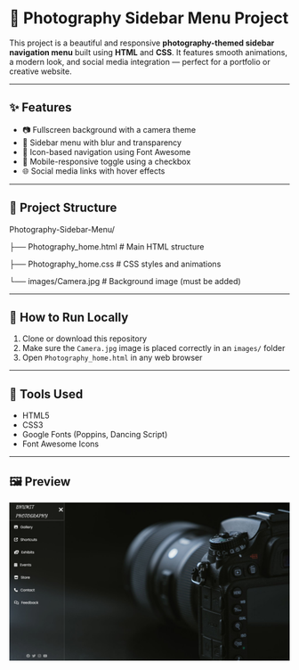 # 📸 Photography Sidebar Menu Project

This project is a beautiful and responsive **photography-themed sidebar navigation menu** built using **HTML** and **CSS**. It features smooth animations, a modern look, and social media integration — perfect for a portfolio or creative website.

---

## ✨ Features

- 📷 Fullscreen background with a camera theme
- 🎨 Sidebar menu with blur and transparency
- 🎵 Icon-based navigation using Font Awesome
- 📱 Mobile-responsive toggle using a checkbox
- 🌐 Social media links with hover effects

---

## 📁 Project Structure
Photography-Sidebar-Menu/

├── Photography_home.html # Main HTML structure

 ├── Photography_home.css # CSS styles and animations

  └── images/Camera.jpg # Background image (must be added)

---

## 🚀 How to Run Locally

1. Clone or download this repository
2. Make sure the `Camera.jpg` image is placed correctly in an `images/` folder
3. Open `Photography_home.html` in any web browser

---

## 🔧 Tools Used

- HTML5
- CSS3
- Google Fonts (Poppins, Dancing Script)
- Font Awesome Icons

---

## 🖼️ Preview

![Preview](https://raw.githubusercontent.com/SoyamKayasth/Photography-Sidebar-Menu/625294872f933e16465df5bd1aa869359d5c0636/preview-of-home-page.png)
